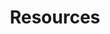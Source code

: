 ---
layout: resources
permalink: /resources/
title: Resources
description: These resources have enriched my studies and I highly recommend them for anyone interested in the respective topics. Click to view.
nav: false
nav_order: 6

resources:
  - subject: "Statistics and ML"
    items:
      - title: "Machine Learning and Pattern Recognition by CM Bishop"
        type: pdf
        link: Stats_ML/bishop.pdf
      - title: "Introduction to Statistical Learning"
        type: pdf
        link: Stats_ML/ISLR.pdf
      - title: "Deep Learning Book by Goodfellow, Bengio, and Courville"
        type: pdf
        link: Stats_ML/Ian_Goodfellow_DeepLearning.pdf
  - subject: "Quant Finance"
    items:
      - title: "Options, Futures, and Other Derivatives by John C. Hull"
        type: pdf
        link: Quant_Finance/OptionsFutures_Hull.pdf
      - title: "The Concepts and Practice of Mathematical Finance by Mark S. Joshi"
        type: pdf
        link: Quant_Finance/MathematicalFinance_Joshi.pdf
      - title: "Introduction to Stochastic Calculus by Rajeeva L. Karandikar & B. V. Rao"
        type: pdf
        link: Quant_Finance/StochCalc_Intro_Karandikar.pdf
      - title: "Handbook of Financial Time Series"
        type: pdf
        link: Quant_Finance/FinTimeSeries_Handbook.pdf
      - title: "Basic Black-Scholes: Option Pricing and Trading by Timothy Falcon Crack"
        type: pdf
        link: Quant_Finance/BlackScholes_Basics.pdf
      - title: "Inside the Black Box: A Simple Guide to Quantitative and High-Frequency Trading by Rishi K. Narang"
        type: pdf
        link: Quant_Finance/HFT_QuantGuide.pdf
      - title: "Quantitative Primer"
        type: pdf
        link: Quant_Finance/QuantitativePrimer.pdf
  - subject: "C++"
    items:
      - title: "The Cherno's C++ Playlist"
        type: video
        link: https://www.youtube.com/playlist?list=PLlrATfBNZ98dudnM48yfGUldqGD0S4FFb
      - title: "Effective Modern C++ by Scott Meyers"
        type: pdf
        link: C++/Scott_Meyers_Effective_Modern_C++.pdf
      - title: "CppNuts"
        type: video
        link: https://www.youtube.com/@CppNuts
  - subject: "Puzzles and Math"
    items:
      - title: "Engel Problems"
        type: pdf
        link: Puzzles_Math/Engel_Problems.pdf
      - title: "Mathematical Puzzles by Martin Gardner"
        type: pdf
        link: Puzzles_Math/Math_Puzzles_Gardner.pdf
      - title: "50 Challenging Problems in Probability"
        type: pdf
        link: Puzzles_Math/50Prob_Problems.pdf
      - title: "Mathematical Puzzles by Peter Winkler"
        type: pdf
        link: Puzzles_Math/Math_Puzzles_Winkler.pdf
      - title: "Heard on the Street by Timothy Crack"
        type: pdf
        link: Puzzles_Math/HeardOnStreet_Crack.pdf
      - title: "Practical Guide to Quantitative Finance Guide by Xinfeng Zhou"
        type: pdf
        link: Puzzles_Math/QuantFinanceGuide_Zhou.pdf
      - title: "Websites"
        type: pdf
        link: Puzzles_Math/Websites.docx
  - subject: "Operating Systems"
    items:
      - title: "Modern Operating Systems by Mythili Vutukuru"
        type: video
        link: https://www.youtube.com/playlist?list=PLDW872573QAb4bj0URobvQTD41IV6gRkx
      - title: "The Linux Programming Interface"
        type: pdf
        link: OS/Kerrisk_The_Linux_programming_interface.pdf
  - subject: "Data Structures and Algorithms"
    items:
      - title: "Dynamic Programming Bootcamp IIT-GN"
        type: video
        link: https://www.youtube.com/playlist?list=PLAj_13N2fk-RA6wvOUmWOyUeL9zmWFJoI
      - title: "DSA One Course"
        type: video
        link: https://www.youtube.com/playlist?list=PLUcsbZa0qzu3yNzzAxgvSgRobdUUJvz7p
      - title: "Course on Competitive Programming"
        type: video
        link: https://www.youtube.com/playlist?list=PLauivoElc3ggagradg8MfOZreCMmXMmJ-
      - title: CSES Problem Set
        type: website
        link: https://cses.fi/problemset/
---